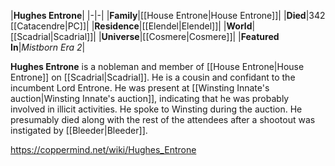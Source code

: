 |**Hughes Entrone**|
|-|-|
|**Family**|[[House Entrone\|House Entrone]]|
|**Died**|342 [[Catacendre\|PC]]|
|**Residence**|[[Elendel\|Elendel]]|
|**World**|[[Scadrial\|Scadrial]]|
|**Universe**|[[Cosmere\|Cosmere]]|
|**Featured In**|*Mistborn Era 2*|

**Hughes Entrone** is a nobleman and member of [[House Entrone\|House Entrone]] on [[Scadrial\|Scadrial]]. He is a cousin and confidant to the incumbent Lord Entrone.
He was present at [[Winsting Innate's auction\|Winsting Innate's auction]], indicating that he was probably involved in illicit activities. He spoke to Winsting during the auction. He presumably died along with the rest of the attendees after a shootout was instigated by [[Bleeder\|Bleeder]].



https://coppermind.net/wiki/Hughes_Entrone